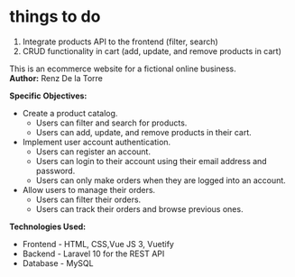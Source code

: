 # things to do
1. Integrate products API to the frontend (filter, search)
2. CRUD functionality in cart (add, update, and remove products in cart)

This is an ecommerce website for a fictional online business. <br/>
<strong>Author:</strong> Renz De la Torre

<strong>Specific Objectives:</strong>
<ul>
    <li>
        Create a product catalog.
        <ul>
            <li>
                Users can filter and search for products.
            </li>
            <li>
                Users can add, update, and remove products in their cart.
            </li>
        </ul>
    </li>
     <li>
        Implement user account authentication.
        <ul>
            <li>
                Users can register an account.
            </li>
            <li>
                Users can login to their account using their email address and password.
            </li>
            <li>
                Users can only make orders when they are logged into an account.
            </li>
        </ul>
    </li>
    <li>
        Allow users to manage their orders.
        <ul>
            <li>
                Users can filter their orders.
            </li>
            <li>
                Users can track their orders and browse previous ones.
            </li>
        </ul>
    </li>
</ul>

<strong>Technologies Used:</strong><br />
<ul>
    <li>Frontend - HTML, CSS,Vue JS 3, Vuetify</li>
    <li>Backend - Laravel 10 for the REST API</li>
    <li>Database - MySQL</li>
</ul>



